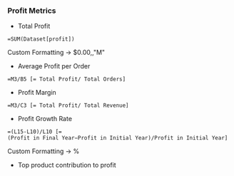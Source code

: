 ### Profit Metrics

- Total Profit
```
=SUM(Dataset[profit])
```
Custom Formatting -> $0.00,,"M"

- Average Profit per Order
```
=M3/B5 [= Total Profit/ Total Orders]
```

- Profit Margin
```
=M3/C3 [= Total Profit/ Total Revenue]
```

- Profit Growth Rate
```
=(L15-L10)/L10 [=(Profit in Final Year−Profit in Initial Year)/Profit in Initial Year]
```
Custom Formatting -> %

- Top product contribution to profit
```

```

